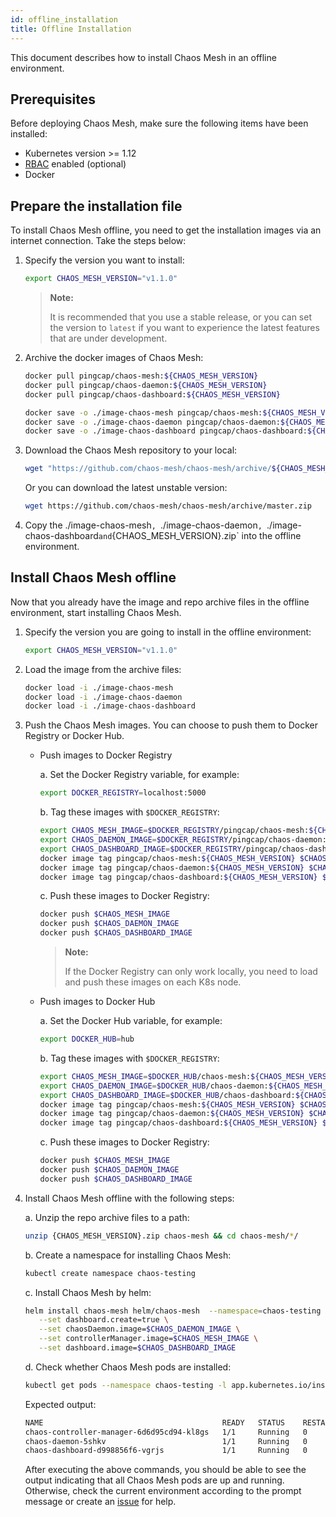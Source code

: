 ```yaml
---
id: offline_installation
title: Offline Installation
---
```


This document describes how to install Chaos Mesh in an offline environment.

## Prerequisites

Before deploying Chaos Mesh, make sure the following items have been installed:

- Kubernetes version >= 1.12
- [RBAC](https://kubernetes.io/docs/admin/authorization/rbac) enabled (optional)
- Docker

## Prepare the installation file

To install Chaos Mesh offline, you need to get the installation images via an internet connection. Take the steps below:

1. Specify the version you want to install:

   ```bash
   export CHAOS_MESH_VERSION="v1.1.0"
   ```

   > **Note:**
   >
   > It is recommended that you use a stable release, or you can set the version to `latest` if you want to experience the latest features that are under development.

2. Archive the docker images of Chaos Mesh:

   ```bash #pull images of Chaos Mesh
   docker pull pingcap/chaos-mesh:${CHAOS_MESH_VERSION}
   docker pull pingcap/chaos-daemon:${CHAOS_MESH_VERSION}
   docker pull pingcap/chaos-dashboard:${CHAOS_MESH_VERSION}
   ```

   ```bash #save images of Chaos Mesh to files
   docker save -o ./image-chaos-mesh pingcap/chaos-mesh:${CHAOS_MESH_VERSION}
   docker save -o ./image-chaos-daemon pingcap/chaos-daemon:${CHAOS_MESH_VERSION}
   docker save -o ./image-chaos-dashboard pingcap/chaos-dashboard:${CHAOS_MESH_VERSION}
   ```

3. Download the Chaos Mesh repository to your local:

   ```bash
   wget "https://github.com/chaos-mesh/chaos-mesh/archive/${CHAOS_MESH_VERSION}.zip"
   ```

   Or you can download the latest unstable version:

   ```bash
   wget https://github.com/chaos-mesh/chaos-mesh/archive/master.zip
   ```

4. Copy the ./image-chaos-mesh`, `./image-chaos-daemon`, `./image-chaos-dashboard`and`{CHAOS_MESH_VERSION}.zip` into the offline environment.

## Install Chaos Mesh offline

Now that you already have the image and repo archive files in the offline environment, start installing Chaos Mesh.

1. Specify the version you are going to install in the offline environment:

   ```bash
   export CHAOS_MESH_VERSION="v1.1.0"
   ```

2. Load the image from the archive files:

   ```bash
   docker load -i ./image-chaos-mesh
   docker load -i ./image-chaos-daemon
   docker load -i ./image-chaos-dashboard
   ```

3. Push the Chaos Mesh images. You can choose to push them to Docker Registry or Docker Hub.

   - Push images to Docker Registry

     a. Set the Docker Registry variable, for example:

     ```bash
     export DOCKER_REGISTRY=localhost:5000
     ```

     b. Tag these images with `$DOCKER_REGISTRY`:

     ```bash
     export CHAOS_MESH_IMAGE=$DOCKER_REGISTRY/pingcap/chaos-mesh:${CHAOS_MESH_VERSION}
     export CHAOS_DAEMON_IMAGE=$DOCKER_REGISTRY/pingcap/chaos-daemon:${CHAOS_MESH_VERSION}
     export CHAOS_DASHBOARD_IMAGE=$DOCKER_REGISTRY/pingcap/chaos-dashboard:${CHAOS_MESH_VERSION}
     docker image tag pingcap/chaos-mesh:${CHAOS_MESH_VERSION} $CHAOS_MESH_IMAGE
     docker image tag pingcap/chaos-daemon:${CHAOS_MESH_VERSION} $CHAOS_DAEMON_IMAGE
     docker image tag pingcap/chaos-dashboard:${CHAOS_MESH_VERSION} $CHAOS_DASHBOARD_IMAGE
     ```

     c. Push these images to Docker Registry:

     ```bash
     docker push $CHAOS_MESH_IMAGE
     docker push $CHAOS_DAEMON_IMAGE
     docker push $CHAOS_DASHBOARD_IMAGE
     ```

     > **Note:**
     >
     > If the Docker Registry can only work locally, you need to load and push these images on each K8s node.

   - Push images to Docker Hub

     a. Set the Docker Hub variable, for example:

     ```bash
     export DOCKER_HUB=hub
     ```

     b. Tag these images with `$DOCKER_REGISTRY`:

     ```bash
     export CHAOS_MESH_IMAGE=$DOCKER_HUB/chaos-mesh:${CHAOS_MESH_VERSION}
     export CHAOS_DAEMON_IMAGE=$DOCKER_HUB/chaos-daemon:${CHAOS_MESH_VERSION}
     export CHAOS_DASHBOARD_IMAGE=$DOCKER_HUB/chaos-dashboard:${CHAOS_MESH_VERSION}
     docker image tag pingcap/chaos-mesh:${CHAOS_MESH_VERSION} $CHAOS_MESH_IMAGE
     docker image tag pingcap/chaos-daemon:${CHAOS_MESH_VERSION} $CHAOS_DAEMON_IMAGE
     docker image tag pingcap/chaos-dashboard:${CHAOS_MESH_VERSION} $CHAOS_DASHBOARD_IMAGE
     ```

     c. Push these images to Docker Registry:

     ```bash
     docker push $CHAOS_MESH_IMAGE
     docker push $CHAOS_DAEMON_IMAGE
     docker push $CHAOS_DASHBOARD_IMAGE
     ```

4. Install Chaos Mesh offline with the following steps:

   a. Unzip the repo archive files to a path:

   ```bash
   unzip {CHAOS_MESH_VERSION}.zip chaos-mesh && cd chaos-mesh/*/
   ```

   b. Create a namespace for installing Chaos Mesh:

   ```bash
   kubectl create namespace chaos-testing
   ```

   c. Install Chaos Mesh by helm:

   ```bash
   helm install chaos-mesh helm/chaos-mesh  --namespace=chaos-testing \
      --set dashboard.create=true \
      --set chaosDaemon.image=$CHAOS_DAEMON_IMAGE \
      --set controllerManager.image=$CHAOS_MESH_IMAGE \
      --set dashboard.image=$CHAOS_DASHBOARD_IMAGE
   ```

   d. Check whether Chaos Mesh pods are installed:

   ```bash #get pods of Chaos Mesh
   kubectl get pods --namespace chaos-testing -l app.kubernetes.io/instance=chaos-mesh
   ```

   Expected output:

   ```bash
   NAME                                        READY   STATUS    RESTARTS   AGE
   chaos-controller-manager-6d6d95cd94-kl8gs   1/1     Running   0          3m40s
   chaos-daemon-5shkv                          1/1     Running   0          3m40s
   chaos-dashboard-d998856f6-vgrjs             1/1     Running   0          3m40s
   ```

   After executing the above commands, you should be able to see the output indicating that all Chaos Mesh pods are up and running. Otherwise, check the current environment according to the prompt message or create an [issue](https://github.com/chaos-mesh/chaos-mesh/issues) for help.
